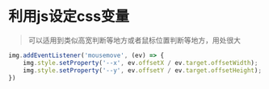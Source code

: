 # 利用js设定css变量
> 可以适用到类似高宽判断等地方或者鼠标位置判断等地方，用处很大
```javascript
img.addEventListener('mousemove', (ev) => {
    img.style.setProperty('--x', ev.offsetX / ev.target.offsetWidth);
    img.style.setProperty('--y', ev.offsetY / ev.target.offsetHeight);
})
```